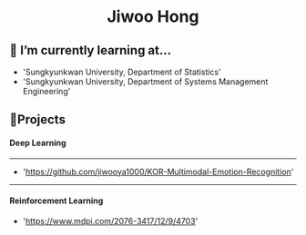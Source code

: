 <h1 align="center"> Jiwoo Hong</h1>



## 🌱 I’m currently learning at...
- 'Sungkyunkwan University, Department of Statistics'
- 'Sungkyunkwan University, Department of Systems Management Engineering'

## 🔭Projects
#### Deep Learning
---
- 'https://github.com/jiwooya1000/KOR-Multimodal-Emotion-Recognition'
---

#### Reinforcement Learning
- 'https://www.mdpi.com/2076-3417/12/9/4703'
